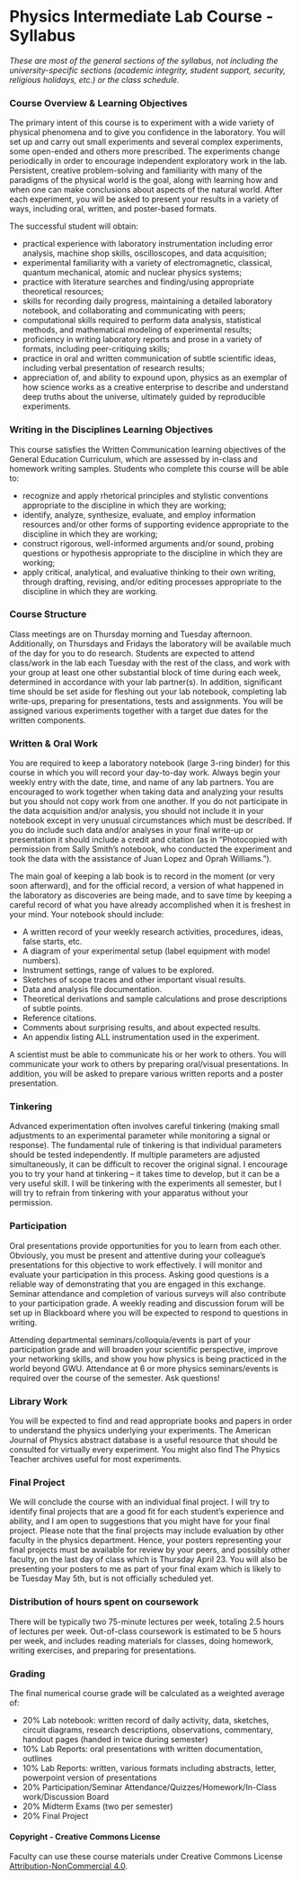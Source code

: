 # Physics Intermediate Lab Course - Syllabus

_These are most of the general sections of the syllabus, not including the university-specific sections (academic integrity, student support, security, religious holidays, etc.) or the class schedule._


### Course Overview & Learning Objectives

The primary intent of this course is to experiment with a wide variety of physical phenomena and to give you confidence in the laboratory. You will set up and carry out small experiments and several complex experiments, some open-ended and others more prescribed. The experiments change periodically in order to encourage independent exploratory work in the lab. Persistent, creative problem-solving and familiarity with many of the paradigms of the physical world is the goal, along with learning how and when one can make conclusions about aspects of the natural world.  After each experiment, you will be asked to present your results in a variety of ways, including oral, written, and poster-based formats.

The successful student will obtain:
*	practical experience with laboratory instrumentation including error analysis, machine shop skills, oscilloscopes, and data acquisition;
*	experimental familiarity with a variety of electromagnetic, classical, quantum mechanical, atomic and nuclear physics systems;
*	practice with literature searches and finding/using appropriate theoretical resources;
*	skills for recording daily progress, maintaining a detailed laboratory notebook, and collaborating and communicating with peers;
*	computational skills required to perform data analysis, statistical methods, and mathematical modeling of experimental results;
*	proficiency in writing laboratory reports and prose in a variety of formats, including peer-critiquing skills;
*	practice in oral and written communication of subtle scientific ideas, including verbal presentation of research results;
* appreciation of, and ability to expound upon, physics as an exemplar of how science works as a creative enterprise to describe and understand deep truths about the universe, ultimately guided by reproducible experiments. 


### Writing in the Disciplines Learning Objectives

This course satisfies the Written Communication learning objectives of the General Education Curriculum, which are assessed by in-class and homework writing samples. Students who complete this course will be able to:
* recognize and apply rhetorical principles and stylistic conventions appropriate to the discipline in which they are working;
* identify, analyze, synthesize, evaluate, and employ information resources and/or other forms of supporting evidence appropriate to the discipline in which they are working;
* construct rigorous, well-informed arguments and/or sound, probing questions or hypothesis appropriate to the discipline in which they are working;
* apply critical, analytical, and evaluative thinking to their own writing, through drafting, revising, and/or editing processes appropriate to the discipline in which they are working.


### Course Structure

Class meetings are on Thursday morning and Tuesday afternoon. Additionally, on Thursdays and Fridays the laboratory will be available much of the day for you to do research. Students are expected to attend class/work in the lab each Tuesday with the rest of the class, and work with your group at least one other substantial block of time during each week, determined in accordance with your lab partner(s). In addition, significant time should be set aside for fleshing out your lab notebook, completing lab write-ups, preparing for presentations, tests and assignments. You will be assigned various experiments together with a target due dates for the written components.


### Written & Oral Work

You are required to keep a laboratory notebook (large 3-ring binder) for this course in which you will record your day-to-day work. Always begin your weekly entry with the date, time, and name of any lab partners. You are encouraged to work together when taking data and analyzing your results but you should not copy work from one another.  If you do not participate in the data acquisition and/or analysis, you should not include it in your notebook except in very unusual circumstances which must be described. If you do include such data and/or analyses in your final write-up or presentation it should include a credit and citation (as in “Photocopied with permission from Sally Smith’s notebook, who conducted the experiment and took the data with the assistance of Juan Lopez and Oprah Williams.”).

The main goal of keeping a lab book is to record in the moment (or very soon afterward), and for the official record, a version of what happened in the laboratory as discoveries are being made, and to save time by keeping a careful record of what you have already accomplished when it is freshest in your mind.  Your notebook should include:
*	A written record of your weekly research activities, procedures, ideas, false starts, etc.
*	A diagram of your experimental setup (label equipment with model numbers).
*	Instrument settings, range of values to be explored.
*	Sketches of scope traces and other important visual results.
*	Data and analysis file documentation.
*	Theoretical derivations and sample calculations and prose descriptions of subtle points.
*	Reference citations.
*	Comments about surprising results, and about expected results.
*	An appendix listing ALL instrumentation used in the experiment.

A scientist must be able to communicate his or her work to others.  You will communicate your work to others by preparing oral/visual presentations.  In addition, you will be asked to prepare various written reports and a poster presentation.

### Tinkering

Advanced experimentation often involves careful tinkering (making small adjustments to an experimental parameter while monitoring a signal or response).  The fundamental rule of tinkering is that individual parameters should be tested independently.  If multiple parameters are adjusted simultaneously, it can be difficult to recover the original signal.  I encourage you to try your hand at tinkering – it takes time to develop, but it can be a very useful skill.  I will be tinkering with the experiments all semester, but I will try to refrain from tinkering with your apparatus without your permission.


### Participation

Oral presentations provide opportunities for you to learn from each other.  Obviously, you must be present and attentive during your colleague’s presentations for this objective to work effectively.  I will monitor and evaluate your participation in this process.  Asking good questions is a reliable way of demonstrating that you are engaged in this exchange. Seminar attendance and completion of various surveys will also contribute to your participation grade. A weekly reading and discussion forum will be set up in Blackboard where you will be expected to respond to questions in writing. 

Attending departmental seminars/colloquia/events is part of your participation grade and will broaden your scientific perspective, improve your networking skills, and show you how physics is being practiced in the world beyond GWU.  Attendance at 6 or more physics seminars/events is required over the course of the semester. Ask questions!


### Library Work

You will be expected to find and read appropriate books and papers in order to understand the physics underlying your experiments.  The American Journal of Physics abstract database is a useful resource that should be consulted for virtually every experiment. You might also find The Physics Teacher archives useful for most experiments.


### Final Project

We will conclude the course with an individual final project.  I will try to identify final projects that are a good fit for each student’s experience and ability, and I am open to suggestions that you might have for your final project.  Please note that the final projects may include evaluation by other faculty in the physics department.  Hence, your posters representing your final projects must be available for review by your peers, and possibly other faculty, on the last day of class which is Thursday April 23. You will also be presenting your posters to me as part of your final exam which is likely to be Tuesday May 5th, but is not officially scheduled yet.


### Distribution of hours spent on coursework

There will be typically two 75-minute lectures per week, totaling 2.5 hours of lectures per week. Out-of-class coursework is estimated to be 5 hours per week, and includes reading materials for classes, doing homework, writing exercises, and preparing for presentations.


### Grading

The final numerical course grade will be calculated as a weighted average of:
* 20%	Lab notebook: written record of daily activity, data, sketches, circuit diagrams, research descriptions, observations, commentary, handout pages (handed in twice during semester)
* 10%	Lab Reports: oral presentations with written documentation, outlines
* 10%	Lab Reports: written, various formats including abstracts, letter, powerpoint version of presentations
* 20%	Participation/Seminar Attendance/Quizzes/Homework/In-Class work/Discussion Board
* 20%	Midterm Exams (two per semester)
* 20% Final Project


#### Copyright - Creative Commons License

Faculty can use these course materials under Creative Commons License [Attribution-NonCommercial 4.0](https://creativecommons.org/licenses/by-nc/4.0/).
